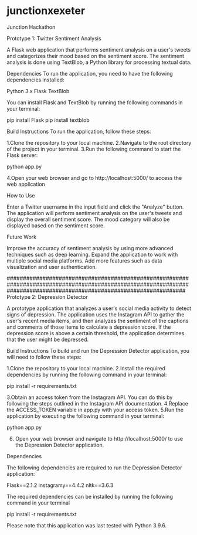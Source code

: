 # junctionxexeter
Junction Hackathon 

Prototype 1: Twitter Sentiment Analysis 


A Flask web application that performs sentiment analysis on a user's tweets and categorizes their mood based on the sentiment score. The sentiment analysis is done using TextBlob, a Python library for processing textual data.

Dependencies
To run the application, you need to have the following dependencies installed:

Python 3.x
Flask
TextBlob

You can install Flask and TextBlob by running the following commands in your terminal:

pip install Flask
pip install textblob

Build Instructions
To run the application, follow these steps:

1.Clone the repository to your local machine.
2.Navigate to the root directory of the project in your terminal.
3.Run the following command to start the Flask server:

python app.py

4.Open your web browser and go to http://localhost:5000/ to access the web application

How to Use

Enter a Twitter username in the input field and click the "Analyze" button.
The application will perform sentiment analysis on the user's tweets and display the overall sentiment score.
The mood category will also be displayed based on the sentiment score.

Future Work

Improve the accuracy of sentiment analysis by using more advanced techniques such as deep learning.
Expand the application to work with multiple social media platforms.
Add more features such as data visualization and user authentication.

#######################################################################################################################################################################
Prototype 2: Depression Detector

A prototype application that analyzes a user's social media activity to detect signs of depression. The application uses the Instagram API to gather the user's recent media items, and then analyzes the sentiment of the captions and comments of those items to calculate a depression score. If the depression score is above a certain threshold, the application determines that the user might be depressed.

Build Instructions
To build and run the Depression Detector application, you will need to follow these steps:

1.Clone the repository to your local machine.
2.Install the required dependencies by running the following command in your terminal:

pip install -r requirements.txt

3.Obtain an access token from the Instagram API. You can do this by following the steps outlined in the Instagram API documentation.
4.Replace the ACCESS_TOKEN variable in app.py with your access token.
5.Run the application by executing the following command in your terminal:

python app.py

6. Open your web browser and navigate to http://localhost:5000/ to use the Depression Detector application.

Dependencies

The following dependencies are required to run the Depression Detector application:

Flask==2.1.2
instagramy==4.4.2
nltk==3.6.3

The required dependencies can be installed by running the following command in your terminal

pip install -r requirements.txt

Please note that this application was last tested with Python 3.9.6.




